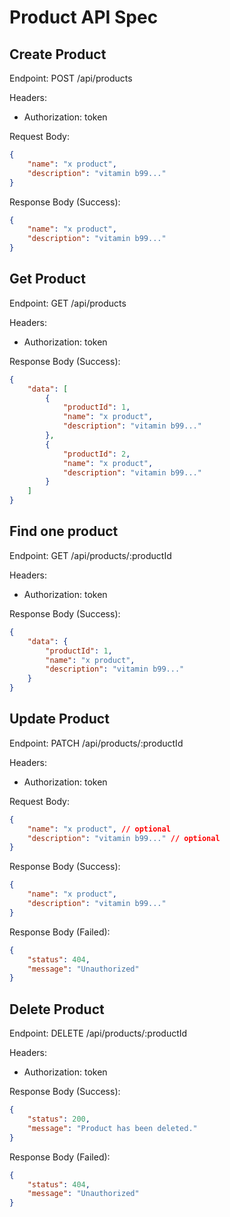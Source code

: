 # Product API Spec

## Create Product
Endpoint: POST /api/products

Headers:
- Authorization: token

Request Body:
``` json
{
    "name": "x product",
    "description": "vitamin b99..."
}
```

Response Body (Success):
```json
{
    "name": "x product",
    "description": "vitamin b99..."
}
```

## Get Product
Endpoint: GET /api/products

Headers:
- Authorization: token

Response Body (Success):
```json
{
    "data": [
        {
            "productId": 1,
            "name": "x product",
            "description": "vitamin b99..."
        },
        {
            "productId": 2,
            "name": "x product",
            "description": "vitamin b99..."
        }
    ]
}
```

## Find one product
Endpoint: GET /api/products/:productId

Headers: 
- Authorization: token

Response Body (Success):
```json
{
    "data": {
        "productId": 1,
        "name": "x product",
        "description": "vitamin b99..."
    }
}
```

## Update Product
Endpoint: PATCH /api/products/:productId

Headers:
- Authorization: token

Request Body:
``` json
{
    "name": "x product", // optional
    "description": "vitamin b99..." // optional
}
```

Response Body (Success):
```json
{
    "name": "x product",
    "description": "vitamin b99..."
}
```

Response Body (Failed):
```json
{
    "status": 404,
    "message": "Unauthorized"
}
```

## Delete Product
Endpoint: DELETE /api/products/:productId

Headers:
- Authorization: token

Response Body (Success):
```json
{
    "status": 200,
    "message": "Product has been deleted."
}
```

Response Body (Failed):
```json
{
    "status": 404,
    "message": "Unauthorized"
}
```